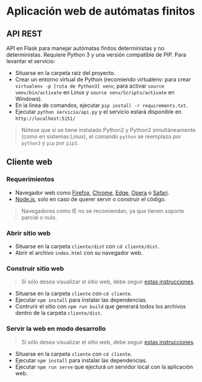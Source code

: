 # Aplicación web de autómatas finitos

## API REST

API en Flask para manejar autómatas finitos deterministas y no deterministas. Requiere Python 3 y una versión compatible de PIP. Para levantar el servicio:

- Situarse en la carpeta raíz del proyecto.
- Crear un entorno virtual de Python (recomiendo virtualenv: para crear `virtualenv -p [ruta de Python3] venv`; para activar `source venv/bin/activate` en Linux y `source venv/Scripts/activate` en Windows).
- En la línea de comandos, ejecutar `pip install -r requirements.txt`.
- Ejecutar `python servicio/api.py` y el servicio estará disponible en `http://localhost:5151/`

> Nótese que si se tiene instalado Python2 y Python3 simultáneamente (como en sistemas Linux), el comando `python` se reemplaza por `python3` y `pip` por `pip3`.

## Cliente web

### Requerimientos

- Navegador web como [Firefox](https://www.mozilla.org/es-CL/firefox/new/), [Chrome](https://www.google.com/intl/es-419/chrome/), [Edge](https://www.microsoft.com/en-us/edge), [Opera](https://www.opera.com/es) o [Safari](https://www.apple.com/cl/safari/).
- [Node.js](https://nodejs.org/es/download/), solo en caso de querer servir o construir el código.

> Navegadores como IE no se recomiendan, ya que tienen soporte parcial o nulo.

### Abrir sitio web

- Situarse en la carpeta `cliente/dist` con `cd cliente/dist`.
- Abrir el archivo `index.html` con su navegador web.

### Construir sitio web

> Si sólo desea visualizar el sitio web, debe seguir [estas instrucciones](#abrir-sitio-web).

- Situarse en la carpeta `cliente` con `cd cliente`.
- Ejecutar `npm install` para instalar las dependencias.
- Contrurir el sitio con `npm run build` que generará todos los archivos dentro de la carpeta `cliente/dist`.

### Servir la web en modo desarrollo

> Si sólo desea visualizar el sitio web, debe seguir [estas instrucciones](#abrir-sitio-web).

- Situarse en la carpeta `cliente` con `cd cliente`.
- Ejecutar `npm install` para instalar las dependencias.
- Ejecutar `npm run serve` que ejecturá un servidor local con la aplicación web.
